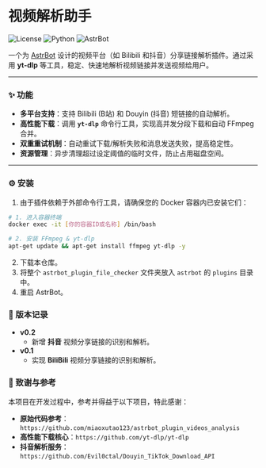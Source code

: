 # 视频解析助手

![License](https://img.shields.io/badge/license-MIT-green)
![Python](https://img.shields.io/badge/python-3.11+-blue.svg)
![AstrBot](https://img.shields.io/badge/framework-AstrBot-orange)

一个为 [AstrBot](https://astrbot.app) 设计的视频平台（如 Bilibili 和抖音）分享链接解析插件。通过采用 **yt-dlp** 等工具，稳定、快速地解析视频链接并发送视频给用户。

---


### ✨ 功能

- **多平台支持**：支持 Bilibili (B站) 和 Douyin (抖音) 短链接的自动解析。
- **高性能下载**：调用 **`yt-dlp`** 命令行工具，实现高并发分段下载和自动 FFmpeg 合并。
- **双重重试机制**：自动重试下载/解析失败和消息发送失败，提高稳定性。
- **资源管理**：异步清理超过设定阈值的临时文件，防止占用磁盘空间。

---

### ⚙️ 安装

1. 由于插件依赖于外部命令行工具，请确保您的 Docker 容器内已安装它们：

```bash
# 1. 进入容器终端
docker exec -it [你的容器ID或名称] /bin/bash

# 2. 安装 FFmpeg & yt-dlp
apt-get update && apt-get install ffmpeg yt-dlp -y
```

2. 下载本仓库。
3. 将整个 `astrbot_plugin_file_checker` 文件夹放入 `astrbot` 的 `plugins` 目录中。
4. 重启 AstrBot。

### 📝 版本记录

* **v0.2**
  * 新增 **抖音** 视频分享链接的识别和解析。
* **v0.1**
  * 实现 **BiliBili** 视频分享链接的识别和解析。

### 🙏 致谢与参考

本项目在开发过程中，参考并得益于以下项目，特此感谢：

- **原始代码参考**：`https://github.com/miaoxutao123/astrbot_plugin_videos_analysis`
- **高性能下载核心**：`https://github.com/yt-dlp/yt-dlp`
- **抖音解析服务**：`https://github.com/Evil0ctal/Douyin_TikTok_Download_API`

